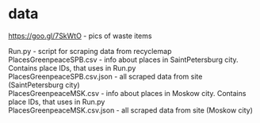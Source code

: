 # data

https://goo.gl/7SkWtO -  pics of waste items

Run.py - script for scraping data from recyclemap  
PlacesGreenpeaceSPB.csv - info about places in SaintPetersburg city. Contains place IDs, that uses in Run.py  
PlacesGreenpeaceSPB.csv.json - all scraped data from site (SaintPetersburg city)   
PlacesGreenpeaceMSK.csv - info about places in Moskow city. Contains place IDs, that uses in Run.py   
PlacesGreenpeaceMSK.csv.json - all scraped data from site (Moskow city)  

